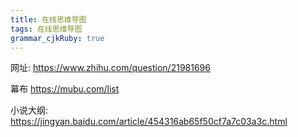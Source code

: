 ```yaml
---
title: 在线思维导图
tags: 在线思维导图
grammar_cjkRuby: true
---
```


网址:
https://www.zhihu.com/question/21981696

幕布
https://mubu.com/list

小说大纲:
https://jingyan.baidu.com/article/454316ab65f50cf7a7c03a3c.html